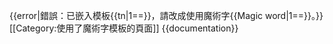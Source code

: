 <includeonly>{{error|錯誤：已嵌入模板{{tn|1==}}，請改成使用魔術字{{Magic word|1==}}。}}
[[Category:使用了魔術字模板的頁面]]
</includeonly><noinclude>{{documentation}}
</noinclude>